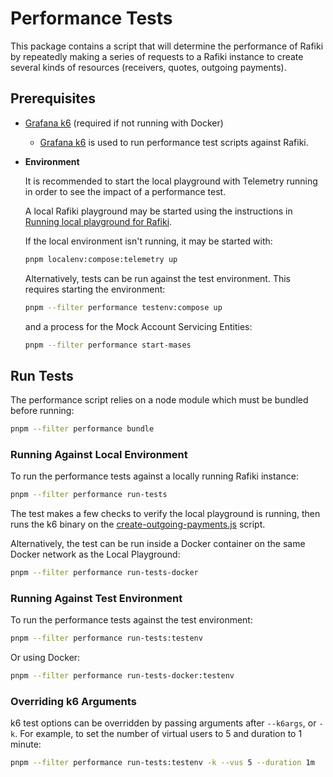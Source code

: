 # Performance Tests

This package contains a script that will determine the performance of Rafiki by repeatedly making a series of requests to a Rafiki instance to create several kinds of resources (receivers, quotes, outgoing payments).

## Prerequisites

- [Grafana k6](https://grafana.com/docs/k6/latest/set-up/install-k6/) (required if not running with Docker)

  - [Grafana k6](https://grafana.com/docs/k6/latest/) is used to run performance test scripts against Rafiki.

- **Environment**

  It is recommended to start the local playground with Telemetry running in order to see the impact of a performance test.

  A local Rafiki playground may be started using the instructions in [Running local playground for Rafiki](../../localenv/README.md).

  If the local environment isn't running, it may be started with:

  ```sh
  pnpm localenv:compose:telemetry up
  ```

  Alternatively, tests can be run against the test environment. This requires starting the environment:

  ```sh
  pnpm --filter performance testenv:compose up
  ```

  and a process for the Mock Account Servicing Entities:

  ```sh
  pnpm --filter performance start-mases
  ```

## Run Tests

The performance script relies on a node module which must be bundled before running:

```sh
pnpm --filter performance bundle
```

### Running Against Local Environment

To run the performance tests against a locally running Rafiki instance:

```sh
pnpm --filter performance run-tests
```

The test makes a few checks to verify the local playground is running, then runs the k6 binary on the [create-outgoing-payments.js](./scripts/create-outgoing-payments.js) script.

Alternatively, the test can be run inside a Docker container on the same Docker network as the Local Playground:

```sh
pnpm --filter performance run-tests-docker
```

### Running Against Test Environment

To run the performance tests against the test environment:

```sh
pnpm --filter performance run-tests:testenv
```

Or using Docker:

```sh
pnpm --filter performance run-tests-docker:testenv
```

### Overriding k6 Arguments

k6 test options can be overridden by passing arguments after `--k6args`, or `-k`. For example, to set the number of virtual users to 5 and duration to 1 minute:

```sh
pnpm --filter performance run-tests:testenv -k --vus 5 --duration 1m
```
